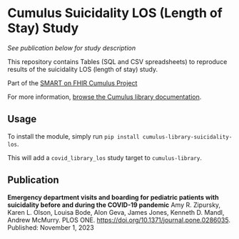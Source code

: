 # Cumulus Suicidality LOS (Length of Stay) Study

_See publication below for study description_ 

This repository contains Tables (SQL and CSV spreadsheets) to reproduce results of the suicidality LOS (length of stay) study. 

Part of the [SMART on FHIR Cumulus Project](https://smarthealthit.org/cumulus-a-universal-sidecar-for-a-smart-learning-healthcare-system/)

For more information, [browse the Cumulus library documentation](https://docs.smarthealthit.org/cumulus/library).

## Usage

To install the module, simply run `pip install cumulus-library-suicidality-los`.

This will add a `covid_library_los` study target to `cumulus-library`.

## Publication

__Emergency department visits and boarding for pediatric patients with suicidality before and during the COVID-19 pandemic__
Amy R. Zipursky, Karen L. Olson, Louisa Bode, Alon Geva, James Jones, Kenneth D. Mandl, Andrew McMurry. PLOS ONE. 
https://doi.org/10.1371/journal.pone.0286035. Published: November 1, 2023 
